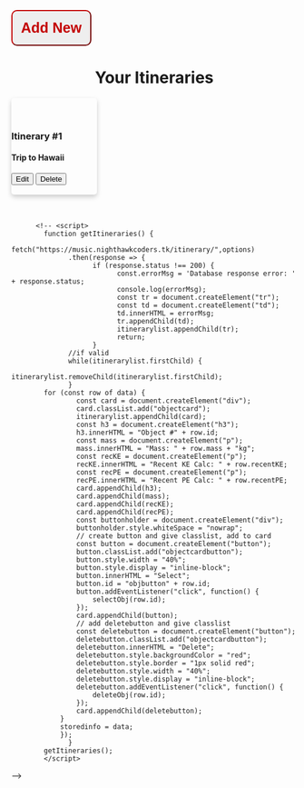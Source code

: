 <style>
    .new {
        top:5%;
        background-color:#eeeeee;
        color: #c30000;
        border-color: #c30000;
        font-size: 25px;
        font-weight: 700;
        border-radius:10px; 
        padding:15px;
        min-height:30px; 
        min-width: 120px;
    }
    .new:hover {
        cursor: pointer;
        background-color: #c30000;
        color: #fff;
        transition: 0.5s;
    }
    .card {
  box-shadow: 0 4px 8px 0 rgba(0,0,0,0.2);
  transition: 0.3s;
  border-radius: 5px; /* 5px rounded corners */
  width:30%
}
</style>

<button onclick="window.location.href='/team10/new';" class="new">Add New</button>

<center>
<h1 id="itinerarylist">Your Itineraries</h1>
</center>
<div class="card">
<br><br>
  <h3>Itinerary #1</h3>
  <div class="container">
    <h4><b>Trip to Hawaii</b></h4>
    <button>Edit</button>
    <button>Delete</button>
    <br><br>
  </div>
</div>

<br>
<br>

          <!-- <script>
            function getItineraries() {
                  fetch("https://music.nighthawkcoders.tk/itinerary/",options)
                  .then(response => { 
                        if (response.status !== 200) {
                              const.errorMsg = 'Database response error: ' + response.status;
                              console.log(errorMsg);
                              const tr = document.createElement("tr");
                              const td = document.createElement("td");
                              td.innerHTML = errorMsg;
                              tr.appendChild(td);
                              itinerarylist.appendChild(tr);
                              return;
                        }
                  //if valid
                  while(itinerarylist.firstChild) {
                        itinerarylist.removeChild(itinerarylist.firstChild);
                  }
            for (const row of data) {
                    const card = document.createElement("div");
                    card.classList.add("objectcard");
                    itinerarylist.appendChild(card);
                    const h3 = document.createElement("h3");
                    h3.innerHTML = "Object #" + row.id;
                    const mass = document.createElement("p");
                    mass.innerHTML = "Mass: " + row.mass + "kg";
                    const recKE = document.createElement("p");
                    recKE.innerHTML = "Recent KE Calc: " + row.recentKE;
                    const recPE = document.createElement("p");
                    recPE.innerHTML = "Recent PE Calc: " + row.recentPE;
                    card.appendChild(h3);
                    card.appendChild(mass);
                    card.appendChild(recKE);
                    card.appendChild(recPE); 
                    const buttonholder = document.createElement("div");
                    buttonholder.style.whiteSpace = "nowrap";
                    // create button and give classlist, add to card
                    const button = document.createElement("button");
                    button.classList.add("objectcardbutton");
                    button.style.width = "40%";
                    button.style.display = "inline-block";
                    button.innerHTML = "Select";
                    button.id = "objbutton" + row.id;
                    button.addEventListener("click", function() {
                        selectObj(row.id);
                    });
                    card.appendChild(button);
                    // add deletebutton and give classlist
                    const deletebutton = document.createElement("button");
                    deletebutton.classList.add("objectcardbutton");
                    deletebutton.innerHTML = "Delete";
                    deletebutton.style.backgroundColor = "red";
                    deletebutton.style.border = "1px solid red";
                    deletebutton.style.width = "40%";
                    deletebutton.style.display = "inline-block";
                    deletebutton.addEventListener("click", function() {
                        deleteObj(row.id);
                    });
                    card.appendChild(deletebutton);
                }
                storedinfo = data; 
                });
                  }
            getItineraries();
            </script>
 -->
